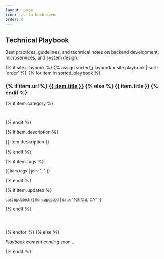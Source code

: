 ```yaml
---
layout: page
icon: fas fa-book-open
order: 6
---
```


## Technical Playbook

Best practices, guidelines, and technical notes on backend development, microservices, and system design.

{% if site.playbook %}
  {% assign sorted_playbook = site.playbook | sort: 'order' %}
  {% for item in sorted_playbook %}
<div class="playbook-item" style="margin-bottom: 2rem; padding-bottom: 1.5rem; border-bottom: 1px solid var(--border-color);">
  <h3>
    {% if item.url %}
      <a href="{{ item.url | relative_url }}">{{ item.title }}</a>
    {% else %}
      {{ item.title }}
    {% endif %}
  </h3>
  
  {% if item.category %}
  <p style="font-size: 0.9em;">
    <span class="badge badge-primary" style="background-color: var(--link-color); color: white; padding: 0.25rem 0.5rem; border-radius: 0.25rem;">
      {{ item.category }}
    </span>
  </p>
  {% endif %}
  
  {% if item.description %}
  <p>{{ item.description }}</p>
  {% endif %}
  
  {% if item.tags %}
  <p style="font-size: 0.9em; color: var(--text-muted-color);">
    <i class="fas fa-tags"></i> {{ item.tags | join: ", " }}
  </p>
  {% endif %}
  
  {% if item.updated %}
  <p class="text-muted" style="font-size: 0.85em;">
    <i class="far fa-clock"></i> Last updated: {{ item.updated | date: "%B %d, %Y" }}
  </p>
  {% endif %}
</div>
  {% endfor %}
{% else %}
  <p class="text-muted"><em>Playbook content coming soon...</em></p>
{% endif %}
